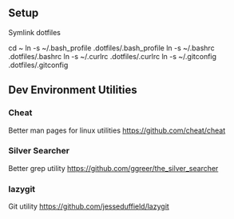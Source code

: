 ## Setup
Symlink dotfiles

cd ~
ln -s ~/.bash_profile .dotfiles/.bash_profile
ln -s ~/.bashrc .dotfiles/.bashrc
ln -s ~/.curlrc .dotfiles/.curlrc
ln -s ~/.gitconfig .dotfiles/.gitconfig


## Dev Environment Utilities

### Cheat
Better man pages for linux utilities
https://github.com/cheat/cheat

### Silver Searcher
Better grep utility
https://github.com/ggreer/the_silver_searcher

### lazygit
Git utility
https://github.com/jesseduffield/lazygit
